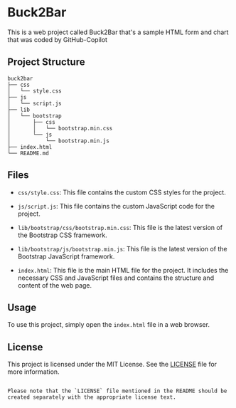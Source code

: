 # Buck2Bar

This is a web project called Buck2Bar that's a sample HTML form and chart that was coded by GitHub-Copilot

## Project Structure

```
buck2bar
├── css
│   └── style.css
├── js
│   └── script.js
├── lib
│   └── bootstrap
│       ├── css
│       │   └── bootstrap.min.css
│       └── js
│           └── bootstrap.min.js
├── index.html
└── README.md
```

## Files

- `css/style.css`: This file contains the custom CSS styles for the project.

- `js/script.js`: This file contains the custom JavaScript code for the project.

- `lib/bootstrap/css/bootstrap.min.css`: This file is the latest version of the Bootstrap CSS framework.

- `lib/bootstrap/js/bootstrap.min.js`: This file is the latest version of the Bootstrap JavaScript framework.

- `index.html`: This file is the main HTML file for the project. It includes the necessary CSS and JavaScript files and contains the structure and content of the web page.

## Usage

To use this project, simply open the `index.html` file in a web browser.

## License

This project is licensed under the MIT License. See the [LICENSE](./LICENSE) file for more information.
```

Please note that the `LICENSE` file mentioned in the README should be created separately with the appropriate license text.
